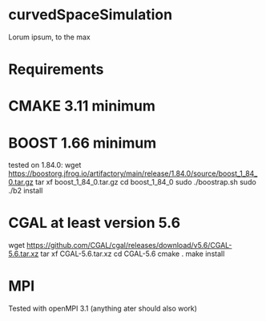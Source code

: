 # curvedSpaceSimulation

Lorum ipsum, to the max

# Requirements

# CMAKE 3.11 minimum

# BOOST 1.66 minimum

tested on 1.84.0:
wget https://boostorg.jfrog.io/artifactory/main/release/1.84.0/source/boost_1_84_0.tar.gz
tar xf boost_1_84_0.tar.gz
cd boost_1_84_0
sudo ./boostrap.sh
sudo ./b2 install

# CGAL at least version 5.6 

wget https://github.com/CGAL/cgal/releases/download/v5.6/CGAL-5.6.tar.xz
tar xf CGAL-5.6.tar.xz
cd CGAL-5.6
cmake .
make install

# MPI
Tested with openMPI 3.1 (anything ater should also work)
